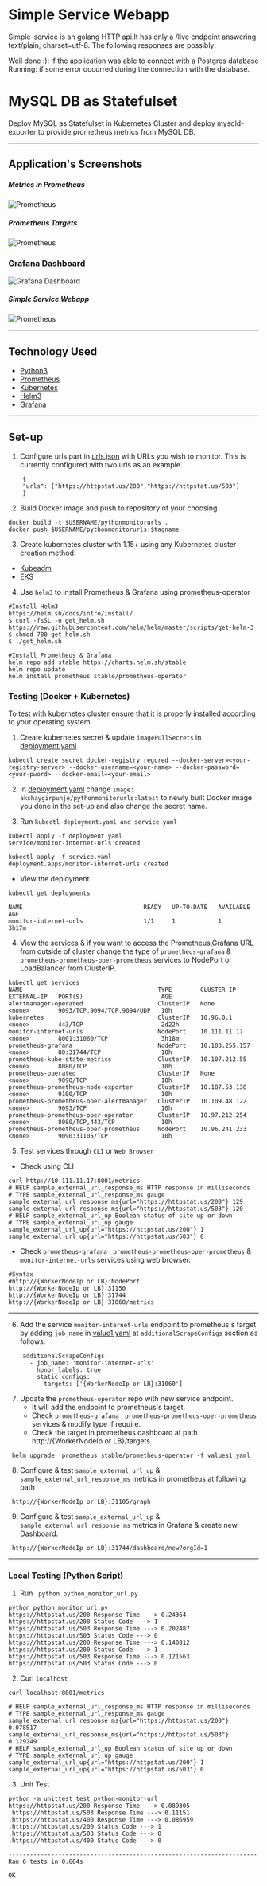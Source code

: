 # Simple Service Webapp

Simple-service is an golang HTTP api.It has only a /live endpoint answering text/plain; charset=utf-8. The following responses are possibly:

Well done :): if the application was able to connect with a Postgres database
Running: if some error occurred during the connection with the database.

# MySQL DB as Statefulset

Deploy MySQL as Statefulset in Kubernetes Cluster and deploy mysqld-exporter to provide prometheus metrics from MySQL DB. 

---

## Application's Screenshots

##### Metrics in Prometheus
![Prometheus](images/prometheus-metrics.png)

##### Prometheus Targets
![Prometheus](images/mysqld-exporter-prometheus.PNG)

### Grafana Dashboard

![Grafana Dashboard](images/MySQL-Overview-Grafana.PNG)

##### Simple Service Webapp
![Prometheus](images/simple-service.PNG)

---
## Technology Used

-   [Python3](https://www.python.org/)
-   [Prometheus](https://github.com/prometheus/client_python.git)
-   [Kubernetes](https://kubernetes.io/)
-   [Helm3](https://helm.sh/)
-   [Grafana](https://grafana.com/)

---
## Set-up

1. Configure urls part in [urls.json](urls.json) with URLs you wish to monitor. This is currently configured with two urls as an example.

```
    {
    "urls": ["https://httpstat.us/200","https://httpstat.us/503"]
    }
```

2. Build Docker image and push to repository of your choosing

```shell
docker build -t $USERNAME/pythonmonitorurls .
docker push $USERNAME/pythonmonitorurls:$tagname
```

3. Create kubernetes cluster with 1.15+ using any Kubernetes cluster creation method.

- [Kubeadm](https://kubernetes.io/docs/setup/production-environment/tools/kubeadm/install-kubeadm/)
- [EKS](https://docs.aws.amazon.com/eks/latest/userguide/create-cluster.html)


4. Use `helm3` to install Prometheus & Grafana using prometheus-operator

```shell
#Install Helm3
https://helm.sh/docs/intro/install/
$ curl -fsSL -o get_helm.sh https://raw.githubusercontent.com/helm/helm/master/scripts/get-helm-3
$ chmod 700 get_helm.sh
$ ./get_helm.sh

#Install Prometheus & Grafana
helm repo add stable https://charts.helm.sh/stable
helm repo update
helm install prometheus stable/prometheus-operator
```

### Testing (Docker + Kubernetes)

To test with kubernetes cluster ensure that it is properly installed according to your operating system.

1.  Create kubernetes secret & update `imagePullSecrets` in [deployment.yaml](deployment.yaml).
```shell
kubectl create secret docker-registry regcred --docker-server=<your-registry-server> --docker-username=<your-name> --docker-password=<your-pword> --docker-email=<your-email>
```
2. In [deployment.yaml](deployment.yaml) change `image: akshaygirpunje/pythonmonitorurls:latest` to newly built Docker image you done in the set-up and also change the secret name.

3.  Run `kubectl deployment.yaml and service.yaml`

```shell
kubectl apply -f deployment.yaml
service/monitor-internet-urls created

kubectl apply -f service.yaml
deployment.apps/monitor-internet-urls created
```
-   View the deployment

```shell
kubectl get deployments

NAME                                  READY   UP-TO-DATE   AVAILABLE   AGE
monitor-internet-urls                 1/1     1            1           3h17m
```

4.  View the services & if you want to access the Prometheus,Grafana URL from outside of cluster change the type of `prometheus-grafana` & `prometheus-prometheus-oper-prometheus` services to NodePort or LoadBalancer from ClusterIP. 

```shell
kubectl get services
NAME                                      TYPE        CLUSTER-IP       EXTERNAL-IP   PORT(S)                      AGE
alertmanager-operated                     ClusterIP   None             <none>        9093/TCP,9094/TCP,9094/UDP   10h
kubernetes                                ClusterIP   10.96.0.1        <none>        443/TCP                      2d22h
monitor-internet-urls                     NodePort    10.111.11.17     <none>        8001:31060/TCP               3h18m
prometheus-grafana                        NodePort    10.103.255.157   <none>        80:31744/TCP                 10h
prometheus-kube-state-metrics             ClusterIP   10.107.212.55    <none>        8080/TCP                     10h
prometheus-operated                       ClusterIP   None             <none>        9090/TCP                     10h
prometheus-prometheus-node-exporter       ClusterIP   10.107.53.138    <none>        9100/TCP                     10h
prometheus-prometheus-oper-alertmanager   ClusterIP   10.109.48.122    <none>        9093/TCP                     10h
prometheus-prometheus-oper-operator       ClusterIP   10.97.212.254    <none>        8080/TCP,443/TCP             10h
prometheus-prometheus-oper-prometheus     NodePort    10.96.241.233    <none>        9090:31105/TCP               10h
```

5. Test services through `CLI` or `Web Browser`

- Check using CLI

```shell
curl http://10.111.11.17:8001/metrics
# HELP sample_external_url_response_ms HTTP response in milliseconds
# TYPE sample_external_url_response_ms gauge
sample_external_url_response_ms{url="https://httpstat.us/200"} 129
sample_external_url_response_ms{url="https://httpstat.us/503"} 120
# HELP sample_external_url_up Boolean status of site up or down
# TYPE sample_external_url_up gauge
sample_external_url_up{url="https://httpstat.us/200"} 1
sample_external_url_up{url="https://httpstat.us/503"} 0
```

-   Check `prometheus-grafana` , `prometheus-prometheus-oper-prometheus` & `monitor-internet-urls` services using web browser.

```shell
#Syntax
#http://{WorkerNodeIp or LB}:NodePort
http://{WorkerNodeIp or LB}:31150
http://{WorkerNodeIp or LB}:31744
http://{WorkerNodeIp or LB}:31060/metrics 
```

---
6. Add the service `monitor-internet-urls` endpoint to prometheus's target by adding `job_name` in [value1.yaml](values1.yaml) at `additionalScrapeConfigs` section as follows.

```shell
    additionalScrapeConfigs:
      - job_name: 'monitor-internet-urls'
        honor_labels: true
        static_configs:
        - targets: ['{WorkerNodeIp or LB}:31060']
```

7. Update the `prometheus-operator` repo with new service endpoint.
   - It will add the endpoint to prometheus's target.
   - Check `prometheus-grafana` , `prometheus-prometheus-oper-prometheus` services & modify type if require.
   - Check the target in prometheus dashboard at path http://{WorkerNodeIp or LB}/targets
```shell
 helm upgrade  prometheus stable/prometheus-operator -f values1.yaml
```

8. Configure & test `sample_external_url_up` & `sample_external_url_response_ms` metrics in prometheus at following path
```shell
 http://{WorkerNodeIp or LB}:31105/graph
```
9. Configure & test `sample_external_url_up` & `sample_external_url_response_ms` metrics in Grafana & create new Dashboard.
```shell
 http://{WorkerNodeIp or LB}:31744/dashboard/new?orgId=1
```
---

### Local Testing (Python Script)

1. Run ` python python_monitor_url.py`

```shell
python python_monitor_url.py
https://httpstat.us/200 Response Time ---> 0.24364
https://httpstat.us/200 Status Code ---> 1
https://httpstat.us/503 Response Time ---> 0.202487
https://httpstat.us/503 Status Code ---> 0
https://httpstat.us/200 Response Time ---> 0.140812
https://httpstat.us/200 Status Code ---> 1
https://httpstat.us/503 Response Time ---> 0.121563
https://httpstat.us/503 Status Code ---> 0
```

2. Curl `localhost`
```shell
curl localhost:8001/metrics

# HELP sample_external_url_response_ms HTTP response in milliseconds
# TYPE sample_external_url_response_ms gauge
sample_external_url_response_ms{url="https://httpstat.us/200"} 0.078517
sample_external_url_response_ms{url="https://httpstat.us/503"} 0.129249
# HELP sample_external_url_up Boolean status of site up or down
# TYPE sample_external_url_up gauge
sample_external_url_up{url="https://httpstat.us/200"} 1
sample_external_url_up{url="https://httpstat.us/503"} 0
```

3. Unit Test
```shell
python -m unittest test_python-monitor-url
https://httpstat.us/200 Response Time ---> 0.089305
.https://httpstat.us/503 Response Time ---> 0.11151
.https://httpstat.us/400 Response Time ---> 0.086959
.https://httpstat.us/200 Status Code ---> 1
.https://httpstat.us/503 Status Code ---> 0
.https://httpstat.us/400 Status Code ---> 0
.
----------------------------------------------------------------------
Ran 6 tests in 0.664s

OK

```
